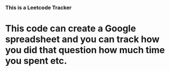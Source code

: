 ### This is a Leetcode Tracker 

# This code can create a Google spreadsheet and you can track how you did that question how much time you spent etc.
